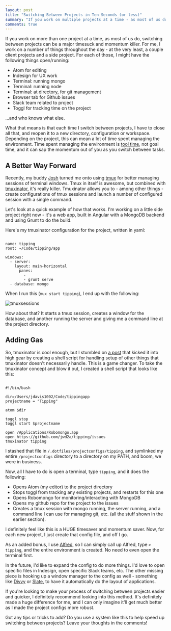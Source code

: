 ```yaml
---
layout: post
title: "Switching Between Projects in Ten Seconds (or less)"
summary: "If you work on multiple projects at a time - as most of us do - switching between them can be a pain and a momentum killer. There's a much better way."
comments: true
---
```


If you work on more than one project at a time, as most of us do, switching between projects can be a major timesuck and momentum killer. For me, I work on a number of things throughout the day - at the very least, a couple client projects and a side project. For each of those, I might have the following things open/running:

- Atom for editing
- Indesign for UX work
- Terminal: running mongo
- Terminal: running node
- Terminal: at directory, for git management
- Browser tab for Github issues
- Slack team related to project
- Toggl for tracking time on the project

...and who knows what else.

What that means is that each time I switch between projects, I have to close all that, and reopen it to a new directory, configuration or workspace. Depending on the project, this can mean a lot of time spent managing the environment. Time spent managing the environment is [tool time][spool], not goal time, and it can sap the momentum out of you as you switch between tasks.

## A Better Way Forward

Recently, my buddy [Josh][josh] turned me onto using [tmux][tmux] for better managing sessions of terminal windows. Tmux in itself is awesome, but combined with [tmuxinator][tmuxinator], it's really killer. Tmuxinator allows you to - among other things - create configurations of tmux sessions and launch a number of configured session with a single command.

Let's look at a quick example of how that works. I'm working on a little side project right now - it's a web app, built in Angular with a MongoDB backend and using Grunt to do the build.

Here's my tmuxinator configuration for the project, written in yaml:

~~~

name: tipping
root: ~/Code/tipping/app

windows:
  - server:
    layout: main-horizontal
      panes:
        -
        - grunt serve
  - database: mongo

~~~

When I run this (`mux start tipping`), I end up with the following:

![tmuxsessions](https://dl.dropbox.com/s/m5izwd1uqzkfta5/Screenshot%202015-11-16%2017.59.37.png)

How about that? It starts a tmux session, creates a window for the database, and another running the server and giving me a command line at the project directory.

## Adding Gas

So, tmuxinator is cool enough, but I stumbled on [a post][shellpost] that kicked it into high gear by creating a shell script for handling setup of other things that tmuxinator doesn't necessarily handle. This is a game changer. To take the tmuxinator concept and blow it out, I created a shell script that looks like this:

~~~

#!/bin/bash

dir=/Users/jdavis1002/Code/tippingapp
projectname = "Tipping"

atom $dir

toggl stop
toggl start $projectname

open /Applications/Robomongo.app
open https://github.com/jwd2a/tipping/issues
tmuxinator tipping

~~~

I stashed that file in `/.dotfiles/projectconfigs/tipping`, and symlinked my entire `/projectconfigs` directory to a directory on my PATH, and boom, we were in business.

Now, all I have to do is open a terminal, type `tipping`, and it does the following:

- Opens Atom (my editor) to the project directory
- Stops toggl from tracking any existing projects, and restarts for this one
- Opens Robomongo for monitoring/interacting with MongoDB
- Opens my github repo for the project to the issues
- Creates a tmux session with mongo running, the server running, and a command line I can use for managing git, etc. (all the stuff shown in the earlier section).

I definitely feel like this is a HUGE timesaver and momentum saver. Now, for each new project, I just create that config file, and off I go.

As an added bonus, I use [Alfred][alfred], so I can simply call up Alfred, type `> tipping`, and the entire environment is created. No need to even open the terminal first.

In the future, I'd like to expand the config to do more things. I'd love to open specific files in Indesign, open specific Slack teams, etc. The other missing piece is hooking up a window manager to the config as well - something like [Divvy][divvy] or [Slate][slate], to have it automatically do the layout of applications.

If you're looking to make your process of switching between projects easier and quicker, I definitely recommend looking into this method. It's definitely made a huge difference for me, and I can only imagine it'll get much better as I made the project configs more robust.

Got any tips or tricks to add? Do you use a system like this to help speed up switching between projects? Leave your thoughts in the comments!

[alfred]: https://www.alfredapp.com/
[divvy]: http://mizage.com/divvy/
[josh]: http://joshtronic.com
[shellpost]: http://blog.sayan.ee/quick-start/
[slate]: https://github.com/jigish/slate
[spool]: https://www.uie.com/brainsparks/2006/04/20/dividing-user-time-between-goal-and-tool/
[tmux]: https://tmux.github.io/
[tmuxinator]: https://github.com/tmuxinator/tmuxinator
